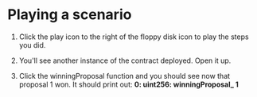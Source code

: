 # Playing a scenario

1. Click the play icon to the right of the floppy disk icon to play the steps you did.

2. You'll see another instance of the contract deployed. Open it up.

3. Click the winningProposal function and you should see now that proposal 1 won.
   It should print out: **0: uint256: winningProposal_ 1**
